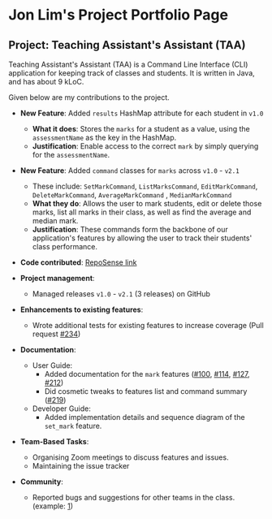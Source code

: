 # Jon Lim's Project Portfolio Page

## Project: Teaching Assistant's Assistant (TAA)
Teaching Assistant's Assistant (TAA) is a Command Line Interface (CLI) application for keeping track of classes and students.
It is written in Java, and has about 9 kLoC.

Given below are my contributions to the project.
* **New Feature**: Added `results` HashMap attribute for each student in `v1.0`
  * **What it does**: Stores the `marks` for a student as a value, using the `assessmentName` as the key in the HashMap.
  * **Justification**: Enable access to the correct `mark` by simply querying for the `assessmentName`.
  
* **New Feature**: Added `command` classes for `marks` across `v1.0` - `v2.1`
  * These include: `SetMarkCommand`, `ListMarksCommand`, `EditMarkCommand`, `DeleteMarkCommand`, `AverageMarkCommand`
  , `MedianMarkCommand`
  * **What they do**: Allows the user to mark students, edit or delete those marks, list all marks in their class, 
  as well as find the average and median mark.
  * **Justification**: These commands form the backbone of our application's features by allowing the user
  to track their students' class performance.

* **Code contributed**: [RepoSense link](https://nus-cs2113-ay2122s1.github.io/tp-dashboard/?search=&sort=groupTitle&sortWithin=title&since=2021-09-25&timeframe=commit&mergegroup=&groupSelect=groupByRepos&breakdown=false&tabOpen=true&tabType=authorship&tabAuthor=Jon-the-MELON&tabRepo=AY2122S1-CS2113T-F12-3%2Ftp%5Bmaster%5D&authorshipIsMergeGroup=false&authorshipFileTypes=docs~functional-code~test-code&authorshipIsBinaryFileTypeChecked=false)

* **Project management**:
    * Managed releases `v1.0` - `v2.1` (3 releases) on GitHub

* **Enhancements to existing features**:
    * Wrote additional tests for existing features to increase coverage 
      (Pull request [\#234](https://github.com/AY2122S1-CS2113T-F12-3/tp/pull/234/files))

* **Documentation**:
    * User Guide:
        * Added documentation for the `mark` features 
         ([\#100](https://github.com/AY2122S1-CS2113T-F12-3/tp/pull/100/files), 
          [\#114](https://github.com/AY2122S1-CS2113T-F12-3/tp/pull/114/files), 
          [\#127](https://github.com/AY2122S1-CS2113T-F12-3/tp/pull/127/files),
          [\#212](https://github.com/AY2122S1-CS2113T-F12-3/tp/pull/212/files))
        * Did cosmetic tweaks to features list and command summary 
          ([\#219](https://github.com/AY2122S1-CS2113T-F12-3/tp/pull/219/files))
    * Developer Guide:
        * Added implementation details and sequence diagram of the `set_mark` feature.
      
* **Team-Based Tasks**:
    * Organising Zoom meetings to discuss features and issues.
    * Maintaining the issue tracker

* **Community**:
    * Reported bugs and suggestions for other teams in the class.
      (example: [1](https://github.com/jon-the-melon/ped/tree/main/files))
    